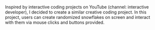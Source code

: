 Inspired by interactive coding projects on YouTube (channel: interactive developer), I decided to create a similar creative coding project.
In this project, users can create randomized snowflakes on screen and interact with them via mouse clicks and buttons provided.
